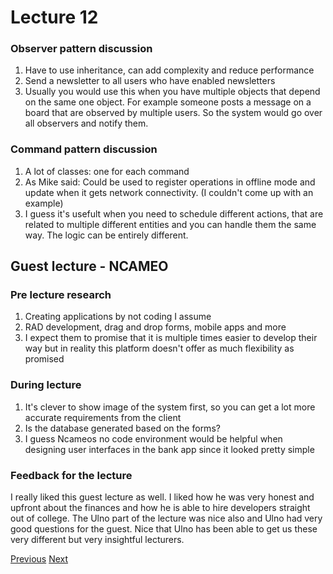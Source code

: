 # Lecture 12

### Observer pattern discussion
1. Have to use inheritance, can add complexity and reduce performance
2. Send a newsletter to all users who have enabled newsletters
3. Usually you would use this when you have multiple objects that depend on the same one object. For example someone posts a message on a board that are observed by multiple users. So the system would go over all observers and notify them.

### Command pattern discussion
1. A lot of classes: one for each command
2. As Mike said: Could be used to register operations in offline mode and update when it gets network connectivity. (I couldn't come up with an example)
3. I guess it's usefult when you need to schedule different actions, that are related to multiple different entities and you can handle them the same way. The logic can be entirely different. 
## Guest lecture - NCAMEO
### Pre lecture research
1. Creating applications by not coding I assume
2. RAD development, drag and drop forms, mobile apps and more
3. I expect them to promise that it is multiple times easier to develop their way but in reality this platform doesn't offer as much flexibility as promised

### During lecture
1. It's clever to show image of the system first, so you can get a lot more accurate requirements from the client
2. Is the database generated based on the forms?
3. I guess Ncameos no code environment would be helpful when designing user interfaces in the bank app since it looked pretty simple

### Feedback for the lecture
I really liked this guest lecture as well. I liked how he was very honest and upfront about the finances and how he is able to hire developers straight out of college. The Ulno part of the lecture was nice also and Ulno had very good questions for the guest. Nice that Ulno has been able to get us these very different but very insightful lecturers.


[Previous](../Reflections/lecture11.md) [Next](../Reflections/lecture13.md)